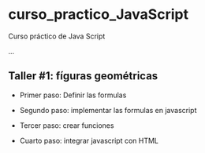 # curso_practico_JavaScript
Curso práctico de Java Script

...

## Taller #1: fíguras geométricas 

- Primer paso: Definir las formulas

- Segundo paso: implementar las formulas en javascript

- Tercer paso: crear funciones

- Cuarto paso: integrar javascript con HTML